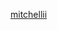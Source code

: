 [mitchellii](https://www.guampdn.com/story/news/2017/08/07/exotic-mosquito-species-found-island-not-threat-humans/544186001/)

